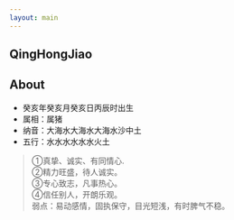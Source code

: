 ```yaml
---
layout: main
---
```


## QingHongJiao

## About

 * 癸亥年癸亥月癸亥日丙辰时出生
 * 属相：属猪
 * 纳音：大海水大海水大海水沙中土
 * 五行：水水水水水水火土

> ①真挚、诚实、有同情心.  
> ②精力旺盛，待人诚实。  
> ③专心致志，凡事热心。  
> ④信任别人，开朗乐观。  
> 弱点：易动感情，固执保守，目光短浅，有时脾气不稳。  
